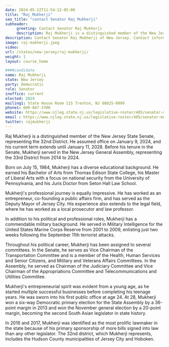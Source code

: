 ```yaml
---
date: 2024-05-22T11:54:12-05:00
title: "Raj Mukherji"
seo_title: "contact Senator Raj Mukherji"
subheader:
     greeting: Contact Senator Raj Mukherji
     description: Raj Mukherji is a distinguished member of the New Jersey State Senate, representing the 32nd District. He assumed office on January 9, 2024, and his current term extends until January 11, 2028.
description: Contact Senator Raj Mukherji of New Jersey. Contact information for Raj Mukherji includes email address, phone number, and mailing address.
image: raj-mukherji.jpeg
video:
url: /states/new-jersey/raj-mukherji/
weight: 1
layout: course_home

####candidate
name: Raj Mukherji
state: New Jersey
party: Democratic
role: Senator
inoffice: current
elected: 2024
mailing1: State House Room 115 Trenton, NJ 08625-0099
phone1: 609-847-3700
website: https://www.njleg.state.nj.us/legislative-roster/485/senator-mukherji/
email : https://www.njleg.state.nj.us/legislative-roster/485/senator-mukherji/
twitter: rajmukherji
---
```

Raj Mukherji is a distinguished member of the New Jersey State Senate, representing the 32nd District. He assumed office on January 9, 2024, and his current term extends until January 11, 2028. Before his tenure in the Senate, Mukherji served in the New Jersey General Assembly, representing the 33rd District from 2014 to 2024.

Born on July 15, 1984, Mukherji has a diverse educational background. He earned his Bachelor of Arts from Thomas Edison State College, his Master of Liberal Arts with a focus on national security from the University of Pennsylvania, and his Juris Doctor from Seton Hall Law School.

Mukherji's professional journey is equally impressive. He has worked as an entrepreneur, co-founding a public affairs firm, and has served as the Deputy Mayor of Jersey City. His experience also extends to the legal field, where he has worked as a local prosecutor and law professor.

In addition to his political and professional roles, Mukherji has a commendable military background. He served in Military Intelligence for the United States Marine Corps Reserve from 2001 to 2009, enlisting just two weeks following the September 11th terrorist attacks.

Throughout his political career, Mukherji has been assigned to several committees. In the Senate, he serves as Vice Chairman of the Transportation Committee and is a member of the Health, Human Services and Senior Citizens, and Military and Veterans Affairs Committees. In the Assembly, he served as Chairman of the Judiciary Committee and Vice Chairman of the Appropriations Committee and Telecommunications and Utilities Committee.

Mukherji's entrepreneurial spirit was evident from a young age, as he started multiple successful businesses before completing his teenage years. He was sworn into his first public office at age 24. At 28, Mukherji won a six-way Democratic primary election for the State Assembly by a 36-point margin in 2013 and won the November general election by a 20-point margin, becoming the second South Asian legislator in state history.

In 2016 and 2017, Mukherji was identified as the most prolific lawmaker in the state because of his primary sponsorship of more bills signed into law than any other legislator. The 32nd district, which Mukherji represents, includes the Hudson County municipalities of Jersey City and Hoboken.

